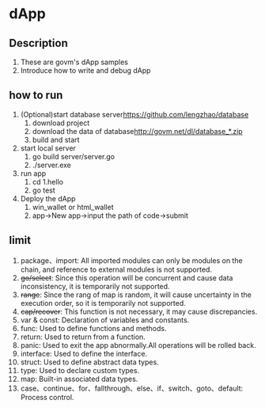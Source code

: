 # dApp

## Description

1. These are govm's dApp samples
2. Introduce how to write and debug dApp

## how to run

1. (Optional)start database server<https://github.com/lengzhao/database>
   1. download project
   2. download the data of database<http://govm.net/dl/database_*.zip>
   3. build and start
2. start local server
   1. go build server/server.go
   2. ./server.exe
3. run app
   1. cd 1.hello
   2. go test
4. Deploy the dApp
   1. win_wallet or html_wallet
   2. app->New app->input the path of code->submit

## limit

1. package、import: All imported modules can only be modules on the chain, and reference to external modules is not supported.
2. ~~go/select~~: Since this operation will be concurrent and cause data inconsistency, it is temporarily not supported.
3. ~~range~~: Since the rang of map is random, it will cause uncertainty in the execution order, so it is temporarily not supported.
4. ~~cap/recover~~: This function is not necessary, it may cause discrepancies.
5. var & const: Declaration of variables and constants.
6. func: Used to define functions and methods.
7. return: Used to return from a function.
8. panic: Used to exit the app abnormally.All operations will be rolled back.
9. interface: Used to define the interface.
10. struct: Used to define abstract data types.
11. type: Used to declare custom types.
12. map: Built-in associated data types.
13. case、continue、for、fallthrough、else、if、switch、goto、default: Process control.
